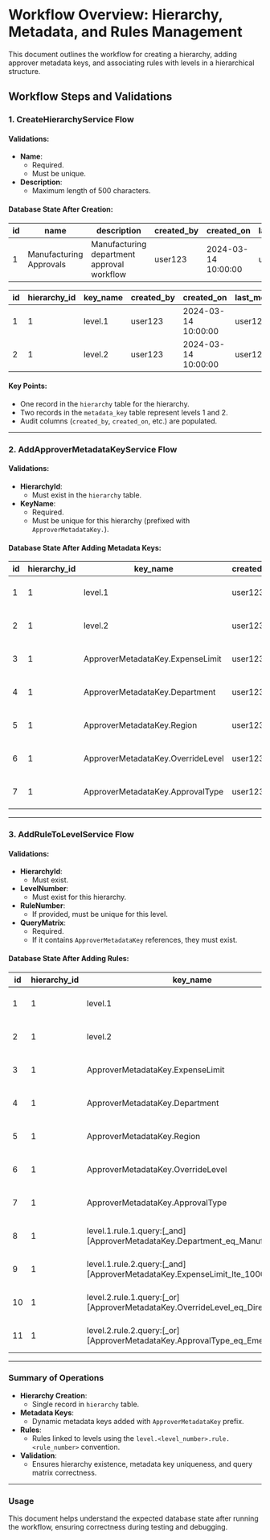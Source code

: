 ﻿# Workflow Overview: Hierarchy, Metadata, and Rules Management

This document outlines the workflow for creating a hierarchy, adding approver metadata keys, and associating rules with levels in a hierarchical structure.

## Workflow Steps and Validations

### 1. CreateHierarchyService Flow

#### Validations:
- **Name**:
  - Required.
  - Must be unique.
- **Description**:
  - Maximum length of 500 characters.

#### Database State After Creation:
| **id** | **name**                 | **description**                                | **created_by** | **created_on**         | **last_modified_by** | **last_modified_on** |
|--------|--------------------------|-----------------------------------------------|----------------|-------------------------|-----------------------|-----------------------|
| 1      | Manufacturing Approvals  | Manufacturing department approval workflow    | user123        | 2024-03-14 10:00:00    | user123              | 2024-03-14 10:00:00  |

| **id** | **hierarchy_id** | **key_name** | **created_by** | **created_on**         | **last_modified_by** | **last_modified_on** |
|--------|------------------|--------------|----------------|-------------------------|-----------------------|-----------------------|
| 1      | 1                | level.1      | user123        | 2024-03-14 10:00:00    | user123              | 2024-03-14 10:00:00  |
| 2      | 1                | level.2      | user123        | 2024-03-14 10:00:00    | user123              | 2024-03-14 10:00:00  |

#### Key Points:
- One record in the `hierarchy` table for the hierarchy.
- Two records in the `metadata_key` table represent levels 1 and 2.
- Audit columns (`created_by`, `created_on`, etc.) are populated.

---

### 2. AddApproverMetadataKeyService Flow

#### Validations:
- **HierarchyId**:
  - Must exist in the `hierarchy` table.
- **KeyName**:
  - Required.
  - Must be unique for this hierarchy (prefixed with `ApproverMetadataKey.`).

#### Database State After Adding Metadata Keys:
| **id** | **hierarchy_id** | **key_name**                         | **created_by** | **created_on**         | **last_modified_by** | **last_modified_on** |
|--------|------------------|--------------------------------------|----------------|-------------------------|-----------------------|-----------------------|
| 1      | 1                | level.1                             | user123        | 2024-03-14 10:00:00    | user123              | 2024-03-14 10:00:00  |
| 2      | 1                | level.2                             | user123        | 2024-03-14 10:00:00    | user123              | 2024-03-14 10:00:00  |
| 3      | 1                | ApproverMetadataKey.ExpenseLimit    | user123        | 2024-03-14 10:01:00    | user123              | 2024-03-14 10:01:00  |
| 4      | 1                | ApproverMetadataKey.Department      | user123        | 2024-03-14 10:01:00    | user123              | 2024-03-14 10:01:00  |
| 5      | 1                | ApproverMetadataKey.Region          | user123        | 2024-03-14 10:01:00    | user123              | 2024-03-14 10:01:00  |
| 6      | 1                | ApproverMetadataKey.OverrideLevel   | user123        | 2024-03-14 10:01:00    | user123              | 2024-03-14 10:01:00  |
| 7      | 1                | ApproverMetadataKey.ApprovalType    | user123        | 2024-03-14 10:01:00    | user123              | 2024-03-14 10:01:00  |

---

### 3. AddRuleToLevelService Flow

#### Validations:
- **HierarchyId**:
  - Must exist.
- **LevelNumber**:
  - Must exist for this hierarchy.
- **RuleNumber**:
  - If provided, must be unique for this level.
- **QueryMatrix**:
  - Required.
  - If it contains `ApproverMetadataKey` references, they must exist.

#### Database State After Adding Rules:
| **id** | **hierarchy_id** | **key_name**                                                       | **created_by** | **created_on**         |
|--------|------------------|--------------------------------------------------------------------|----------------|-------------------------|
| 1      | 1                | level.1                                                           | user123        | 2024-03-14 10:00:00    |
| 2      | 1                | level.2                                                           | user123        | 2024-03-14 10:00:00    |
| 3      | 1                | ApproverMetadataKey.ExpenseLimit                                  | user123        | 2024-03-14 10:01:00    |
| 4      | 1                | ApproverMetadataKey.Department                                    | user123        | 2024-03-14 10:01:00    |
| 5      | 1                | ApproverMetadataKey.Region                                        | user123        | 2024-03-14 10:01:00    |
| 6      | 1                | ApproverMetadataKey.OverrideLevel                                 | user123        | 2024-03-14 10:01:00    |
| 7      | 1                | ApproverMetadataKey.ApprovalType                                  | user123        | 2024-03-14 10:01:00    |
| 8      | 1                | level.1.rule.1.query:[_and][ApproverMetadataKey.Department_eq_Manufacturing] | user123        | 2024-03-14 10:02:00    |
| 9      | 1                | level.1.rule.2.query:[_and][ApproverMetadataKey.ExpenseLimit_lte_10000]      | user123        | 2024-03-14 10:02:00    |
| 10     | 1                | level.2.rule.1.query:[_or][ApproverMetadataKey.OverrideLevel_eq_Director]    | user123        | 2024-03-14 10:02:00    |
| 11     | 1                | level.2.rule.2.query:[_or][ApproverMetadataKey.ApprovalType_eq_Emergency]    | user123        | 2024-03-14 10:02:00    |

---

### Summary of Operations
- **Hierarchy Creation**:
  - Single record in `hierarchy` table.
- **Metadata Keys**:
  - Dynamic metadata keys added with `ApproverMetadataKey` prefix.
- **Rules**:
  - Rules linked to levels using the `level.<level_number>.rule.<rule_number>` convention.
- **Validation**:
  - Ensures hierarchy existence, metadata key uniqueness, and query matrix correctness.

---

### Usage
This document helps understand the expected database state after running the workflow, ensuring correctness during testing and debugging.
